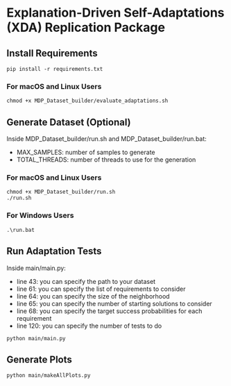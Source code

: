 # Explanation-Driven Self-Adaptations (XDA) Replication Package

## Install Requirements
```pip install -r requirements.txt```

### For macOS and Linux Users
```chmod +x MDP_Dataset_builder/evaluate_adaptations.sh```

## Generate Dataset (Optional)

Inside MDP_Dataset_builder/run.sh and MDP_Dataset_builder/run.bat:
* MAX_SAMPLES: number of samples to generate
* TOTAL_THREADS: number of threads to use for the generation

### For macOS and Linux Users
```
chmod +x MDP_Dataset_builder/run.sh
./run.sh
```

### For Windows Users
```.\run.bat```

## Run Adaptation Tests
Inside main/main.py:
* line 43: you can specify the path to your dataset
* line 61: you can specify the list of requirements to consider
* line 64: you can specify the size of the neighborhood
* line 65: you can specify the number of starting solutions to consider
* line 68: you can specify the target success probabilities for each requirement
* line 120: you can specify the number of tests to do

```python main/main.py```

## Generate Plots
```python main/makeAllPlots.py```
